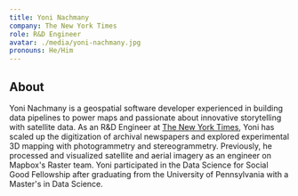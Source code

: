 ```yaml
---
title: Yoni Nachmany
company: The New York Times
role: R&D Engineer
avatar: ./media/yoni-nachmany.jpg
pronouns: He/Him
---
```

## About

Yoni Nachmany is a geospatial software developer experienced in building data pipelines to power maps and passionate about innovative storytelling with satellite data. As an R&D Engineer at [The New York Times](https://rd.nytimes.com/), Yoni has scaled up the digitization of archival newspapers and explored experimental 3D mapping with photogrammetry and stereogrammetry. Previously, he processed and visualized satellite and aerial imagery as an engineer on Mapbox's Raster team. Yoni participated in the Data Science for Social Good Fellowship after graduating from the University of Pennsylvania with a Master's in Data Science.